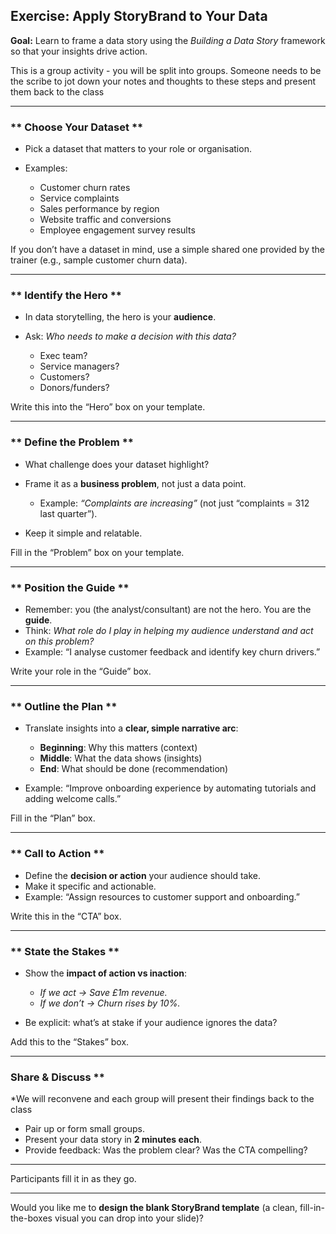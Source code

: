 

## **Exercise: Apply StoryBrand to Your Data**

**Goal:** Learn to frame a data story using the *Building a Data Story* framework so that your insights drive action.

This is a group activity - you will be split into groups. Someone needs to be the scribe to jot down your notes and thoughts to these steps and present them back to the class

---

### ** Choose Your Dataset **

* Pick a dataset that matters to your role or organisation.
* Examples:

  * Customer churn rates
  * Service complaints
  * Sales performance by region
  * Website traffic and conversions
  * Employee engagement survey results

If you don’t have a dataset in mind, use a simple shared one provided by the trainer (e.g., sample customer churn data).

---

### ** Identify the Hero **

* In data storytelling, the hero is your **audience**.
* Ask: *Who needs to make a decision with this data?*

  * Exec team?
  * Service managers?
  * Customers?
  * Donors/funders?

Write this into the “Hero” box on your template.

---

### ** Define the Problem **

* What challenge does your dataset highlight?
* Frame it as a **business problem**, not just a data point.

  * Example: *“Complaints are increasing”* (not just “complaints = 312 last quarter”).
* Keep it simple and relatable.

Fill in the “Problem” box on your template.

---

### ** Position the Guide **

* Remember: you (the analyst/consultant) are not the hero. You are the **guide**.
* Think: *What role do I play in helping my audience understand and act on this problem?*
* Example: “I analyse customer feedback and identify key churn drivers.”

Write your role in the “Guide” box.

---

### ** Outline the Plan **

* Translate insights into a **clear, simple narrative arc**:

  * **Beginning**: Why this matters (context)
  * **Middle**: What the data shows (insights)
  * **End**: What should be done (recommendation)
* Example: “Improve onboarding experience by automating tutorials and adding welcome calls.”

Fill in the “Plan” box.

---

### ** Call to Action **

* Define the **decision or action** your audience should take.
* Make it specific and actionable.
* Example: “Assign resources to customer support and onboarding.”

Write this in the “CTA” box.

---

### ** State the Stakes **

* Show the **impact of action vs inaction**:

  * *If we act → Save £1m revenue.*
  * *If we don’t → Churn rises by 10%.*
* Be explicit: what’s at stake if your audience ignores the data?

Add this to the “Stakes” box.

---

###  Share & Discuss **

*We will reconvene and each group will present their findings back to the class
* Pair up or form small groups.
* Present your  data story in **2 minutes each**.
* Provide feedback: Was the problem clear? Was the CTA compelling?

---


Participants fill it in as they go.

---

Would you like me to **design the blank StoryBrand template** (a clean, fill-in-the-boxes visual you can drop into your slide)?
